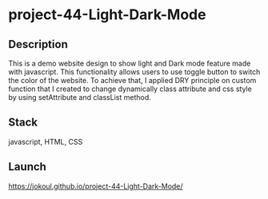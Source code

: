 # project-44-Light-Dark-Mode

## Description
This is a demo website design to show light and Dark mode feature made with javascript. This functionality allows users to use toggle button to switch the color of the website. To achieve that, I applied DRY principle on custom function that I created to change dynamically class attribute and css style by using setAttribute and classList method.
## Stack
javascript, HTML, CSS

## Launch
https://jokoul.github.io/project-44-Light-Dark-Mode/